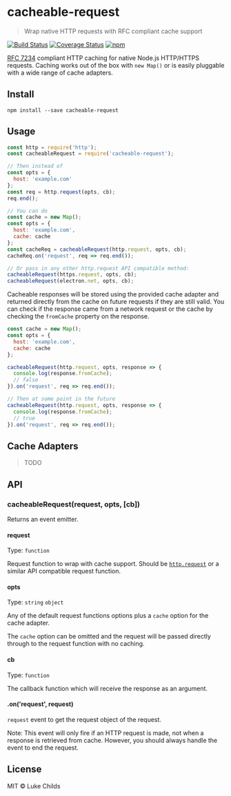 # cacheable-request

> Wrap native HTTP requests with RFC compliant cache support

[![Build Status](https://travis-ci.org/lukechilds/cacheable-request.svg?branch=master)](https://travis-ci.org/lukechilds/cacheable-request)
[![Coverage Status](https://coveralls.io/repos/github/lukechilds/cacheable-request/badge.svg?branch=master)](https://coveralls.io/github/lukechilds/cacheable-request?branch=master)
[![npm](https://img.shields.io/npm/v/cacheable-request.svg)](https://www.npmjs.com/package/cacheable-request)

[RFC 7234](http://httpwg.org/specs/rfc7234.html) compliant HTTP caching for native Node.js HTTP/HTTPS requests. Caching works out of the box with `new Map()` or is easily pluggable with a wide range of cache adapters.

## Install

```shell
npm install --save cacheable-request
```

## Usage

```js
const http = require('http');
const cacheableRequest = require('cacheable-request');

// Then instead of
const opts = {
  host: 'example.com'
};
const req = http.request(opts, cb);
req.end();

// You can do
const cache = new Map();
const opts = {
  host: 'example.com',
  cache: cache
};
const cacheReq = cacheableRequest(http.request, opts, cb);
cacheReq.on('request', req => req.end());

// Or pass in any other http.request API compatible method:
cacheableRequest(https.request, opts, cb);
cacheableRequest(electron.net, opts, cb);
```

Cacheable responses will be stored using the provided cache adapter and returned directly from the cache on future requests if they are still valid. You can check if the response came from a network request or the cache by checking the `fromCache` property on the response.

```js
const cache = new Map();
const opts = {
  host: 'example.com',
  cache: cache
};

cacheableRequest(http.request, opts, response => {
  console.log(response.fromCache);
  // false
}).on('request', req => req.end());

// Then at some point in the future
cacheableRequest(http.request, opts, response => {
  console.log(response.fromCache);
  // true
}).on('request', req => req.end());
```

## Cache Adapters

> TODO

## API

### cacheableRequest(request, opts, [cb])

Returns an event emitter.

#### request

Type: `function`

Request function to wrap with cache support. Should be [`http.request`](https://nodejs.org/api/http.html#http_http_request_options_callback) or a similar API compatible request function.

#### opts

Type: `string` `object`

Any of the default request functions options plus a `cache` option for the cache adapter.

The `cache` option can be omitted and the request will be passed directly through to the request function with no caching.

#### cb

Type: `function`

The callback function which will receive the response as an argument.

#### .on('request', request)

`request` event to get the request object of the request.

Note: This event will only fire if an HTTP request is made, not when a response is retrieved from cache. However, you should always handle the event to end the request.

## License

MIT © Luke Childs
